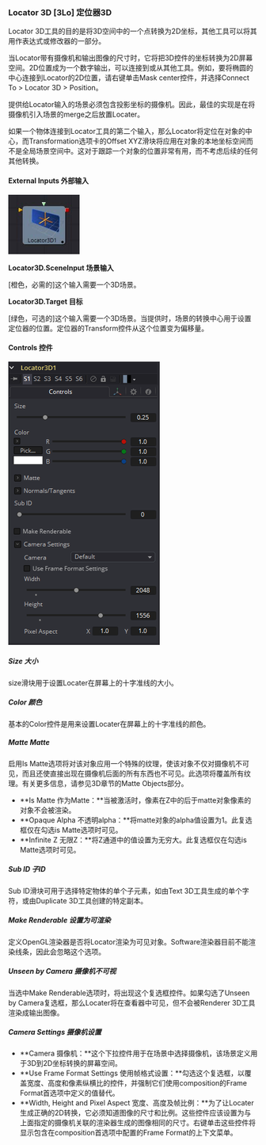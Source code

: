 ### Locator 3D [3Lo] 定位器3D

Locator 3D工具的目的是将3D空间中的一个点转换为2D坐标，其他工具可以将其用作表达式或修改器的一部分。

当Locator带有摄像机和输出图像的尺寸时，它将把3D控件的坐标转换为2D屏幕空间。2D位置成为一个数字输出，可以连接到或从其他工具。例如，要将椭圆的中心连接到Locator的2D位置，请右键单击Mask center控件，并选择Connect To > Locator 3D > Position。

提供给Locator输入的场景必须包含投影坐标的摄像机。因此，最佳的实现是在将摄像机引入场景的merge之后放置Locater。

如果一个物体连接到Locator工具的第二个输入，那么Locator将定位在对象的中心，而Transformation选项卡的Offset XYZ滑块将应用在对象的本地坐标空间而不是全局场景空间中。这对于跟踪一个对象的位置非常有用，而不考虑后续的任何其他转换。

#### External Inputs 外部输入

 ![3Lo_tile](images/3Lo_tile.jpg)

**Locator3D.SceneInput 场景输入**

[橙色，必需的]这个输入需要一个3D场景。

**Locator3D.Target 目标**

[绿色，可选的]这个输入需要一个3D场景。当提供时，场景的转换中心用于设置定位器的位置。定位器的Transform控件从这个位置变为偏移量。

#### Controls 控件

![3Lo_Controls](images/3Lo_Controls.png)

##### Size 大小

size滑块用于设置Locater在屏幕上的十字准线的大小。

##### Color 颜色

基本的Color控件是用来设置Locater在屏幕上的十字准线的颜色。

##### Matte Matte

启用Is Matte选项将对该对象应用一个特殊的纹理，使该对象不仅对摄像机不可见，而且还使直接出现在摄像机后面的所有东西也不可见。此选项将覆盖所有纹理。有关更多信息，请参见3D章节的Matte Objects部分。

- **Is Matte 作为Matte：**当被激活时，像素在Z中的后于matte对象像素的对象不会被渲染。
- **Opaque Alpha 不透明alpha：**将matte对象的alpha值设置为1。此复选框仅在勾选is Matte选项时可见。
- **Infinite Z 无限Z：**将Z通道中的值设置为无穷大。此复选框仅在勾选is Matte选项时可见。

##### Sub ID 子ID

Sub ID滑块可用于选择特定物体的单个子元素，如由Text 3D工具生成的单个字符，或由Duplicate 3D工具创建的特定副本。

##### Make Renderable 设置为可渲染

定义OpenGL渲染器是否将Locator渲染为可见对象。Software渲染器目前不能渲染线条，因此会忽略这个选项。

##### Unseen by Camera 摄像机不可视

当选中Make Renderable选项时，将出现这个复选框控件。如果勾选了Unseen by Camera复选框，那么Locater将在查看器中可见，但不会被Renderer 3D工具渲染成输出图像。

##### Camera Settings 摄像机设置

- **Camera 摄像机：**这个下拉控件用于在场景中选择摄像机，该场景定义用于3D到2D坐标转换的屏幕空间。
- **Use Frame Format Settings 使用帧格式设置：**勾选这个复选框，以覆盖宽度、高度和像素纵横比的控件，并强制它们使用composition的Frame Format首选项中定义的值替代。
- **Width, Height and Pixel Aspect 宽度、高度及帧比例：**为了让Locater生成正确的2D转换，它必须知道图像的尺寸和比例。这些控件应该设置为与上面指定的摄像机关联的渲染器生成的图像相同的尺寸。右键单击这些控件将显示包含在composition首选项中配置的Frame Format的上下文菜单。

